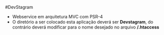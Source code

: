 #DevStagram

- Webservice em arquitetura MVC com PSR-4<br>
- O diretório a ser colocado esta aplicação deverá ser <strong>Devstagram</strong>, do contrário deverá modificar para o nome desejado no arquivo <strong>/.htaccess</strong> 